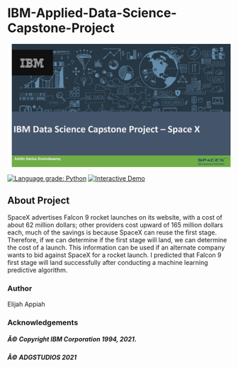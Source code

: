 # IBM-Applied-Data-Science-Capstone-Project

<img src="https://raw.githubusercontent.com/ADGVLOGS/IBM-DataScience-SpaceX-Capstone/main/logo/bg.png">

[![Language grade: Python](https://img.shields.io/lgtm/grade/python/g/ADGVLOGS/IBM-DataScience-SpaceX-Capstone.svg?logo=lgtm&logoWidth=18)](https://lgtm.com/projects/g/ADGVLOGS/IBM-DataScience-SpaceX-Capstone/context:python)
<a href="https://colab.research.google.com/github/ADGVLOGS/adgmlclass/blob/main/ADGMLCLASSDemo.ipynb" target="_parent"><img src="https://colab.research.google.com/assets/colab-badge.svg" alt="Interactive Demo"/></a>

## About Project

SpaceX advertises Falcon 9 rocket launches on its website, with a cost of about 62
million dollars; other providers cost upward of 165 million dollars each,
much of the savings is because SpaceX can reuse the first stage.
Therefore, if we can determine if the first stage will land, we can
determine the cost of a launch. This information can be used if an
alternate company wants to bid against SpaceX for a rocket launch. I
predicted that Falcon 9 first stage will land successfully after conducting a 
machine learning predictive algorithm.

### Author

Elijah Appiah

### Acknowledgements 

##### Â© Copyright IBM Corporation 1994, 2021.
##### Â© ADGSTUDIOS 2021
